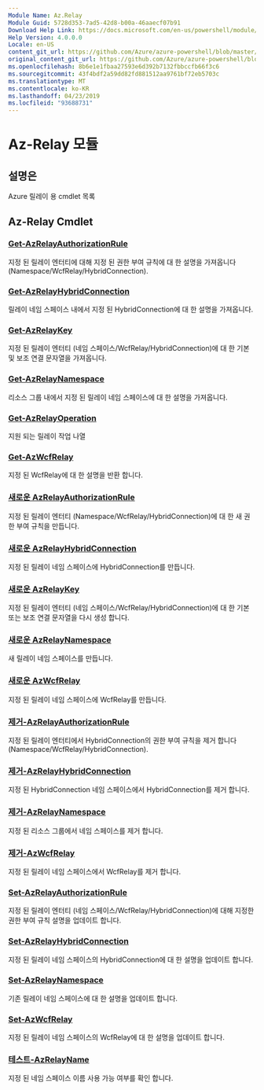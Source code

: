 ```yaml
---
Module Name: Az.Relay
Module Guid: 5728d353-7ad5-42d8-b00a-46aaecf07b91
Download Help Link: https://docs.microsoft.com/en-us/powershell/module/az.relay
Help Version: 4.0.0.0
Locale: en-US
content_git_url: https://github.com/Azure/azure-powershell/blob/master/src/Relay/Relay/help/Az.Relay.md
original_content_git_url: https://github.com/Azure/azure-powershell/blob/master/src/Relay/Relay/help/Az.Relay.md
ms.openlocfilehash: 8b6e1e1fbaa27593e6d392b7132fbbccfb66f3c6
ms.sourcegitcommit: 43f4bdf2a59dd82fd881512aa9761bf72eb5703c
ms.translationtype: MT
ms.contentlocale: ko-KR
ms.lasthandoff: 04/23/2019
ms.locfileid: "93688731"
---
```

# Az-Relay 모듈
## 설명은
Azure 릴레이 용 cmdlet 목록

## Az-Relay Cmdlet
### [Get-AzRelayAuthorizationRule](Get-AzRelayAuthorizationRule.md)
지정 된 릴레이 엔터티에 대해 지정 된 권한 부여 규칙에 대 한 설명을 가져옵니다 (Namespace/WcfRelay/HybridConnection).

### [Get-AzRelayHybridConnection](Get-AzRelayHybridConnection.md)
릴레이 네임 스페이스 내에서 지정 된 HybridConnection에 대 한 설명을 가져옵니다.

### [Get-AzRelayKey](Get-AzRelayKey.md)
지정 된 릴레이 엔터티 (네임 스페이스/WcfRelay/HybridConnection)에 대 한 기본 및 보조 연결 문자열을 가져옵니다.

### [Get-AzRelayNamespace](Get-AzRelayNamespace.md)
리소스 그룹 내에서 지정 된 릴레이 네임 스페이스에 대 한 설명을 가져옵니다.

### [Get-AzRelayOperation](Get-AzRelayOperation.md)
지원 되는 릴레이 작업 나열

### [Get-AzWcfRelay](Get-AzWcfRelay.md)
지정 된 WcfRelay에 대 한 설명을 반환 합니다.

### [새로운 AzRelayAuthorizationRule](New-AzRelayAuthorizationRule.md)
지정 된 릴레이 엔터티 (Namespace/WcfRelay/HybridConnection)에 대 한 새 권한 부여 규칙을 만듭니다.

### [새로운 AzRelayHybridConnection](New-AzRelayHybridConnection.md)
지정 된 릴레이 네임 스페이스에 HybridConnection를 만듭니다.

### [새로운 AzRelayKey](New-AzRelayKey.md)
지정 된 릴레이 엔터티 (네임 스페이스/WcfRelay/HybridConnection)에 대 한 기본 또는 보조 연결 문자열을 다시 생성 합니다.

### [새로운 AzRelayNamespace](New-AzRelayNamespace.md)
새 릴레이 네임 스페이스를 만듭니다.

### [새로운 AzWcfRelay](New-AzWcfRelay.md)
지정 된 릴레이 네임 스페이스에 WcfRelay를 만듭니다.

### [제거-AzRelayAuthorizationRule](Remove-AzRelayAuthorizationRule.md)
지정 된 릴레이 엔터티에서 HybridConnection의 권한 부여 규칙을 제거 합니다 (Namespace/WcfRelay/HybridConnection).

### [제거-AzRelayHybridConnection](Remove-AzRelayHybridConnection.md)
지정 된 HybridConnection 네임 스페이스에서 HybridConnection를 제거 합니다.

### [제거-AzRelayNamespace](Remove-AzRelayNamespace.md)
지정 된 리소스 그룹에서 네임 스페이스를 제거 합니다. 

### [제거-AzWcfRelay](Remove-AzWcfRelay.md)
지정 된 릴레이 네임 스페이스에서 WcfRelay를 제거 합니다.

### [Set-AzRelayAuthorizationRule](Set-AzRelayAuthorizationRule.md)
지정 된 릴레이 엔터티 (네임 스페이스/WcfRelay/HybridConnection)에 대해 지정한 권한 부여 규칙 설명을 업데이트 합니다.

### [Set-AzRelayHybridConnection](Set-AzRelayHybridConnection.md)
지정 된 릴레이 네임 스페이스의 HybridConnection에 대 한 설명을 업데이트 합니다.

### [Set-AzRelayNamespace](Set-AzRelayNamespace.md)
기존 릴레이 네임 스페이스에 대 한 설명을 업데이트 합니다.

### [Set-AzWcfRelay](Set-AzWcfRelay.md)
지정 된 릴레이 네임 스페이스의 WcfRelay에 대 한 설명을 업데이트 합니다.

### [테스트-AzRelayName](Test-AzRelayName.md)
지정 된 네임 스페이스 이름 사용 가능 여부를 확인 합니다.

